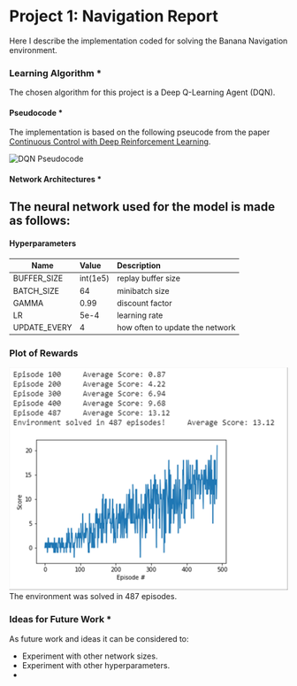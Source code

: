 # Project 1: Navigation Report

Here I describe the implementation coded for solving the Banana Navigation environment.

### Learning Algorithm *
The chosen algorithm for this project is a Deep Q-Learning Agent (DQN).

#### Pseudocode *
The implementation is based on the following pseucode from the paper [Continuous Control with Deep Reinforcement Learning](https://arxiv.org/pdf/1509.02971.pdf).

![DQN Pseudocode]()

#### Network Architectures *
The neural network used for the model is made as follows:
- 

#### Hyperparameters
| Name            | Value           | Description         |
| -------------   |:-------------   |:-----               |
| BUFFER_SIZE     | int(1e5)        | replay buffer size  |
| BATCH_SIZE      | 64              | minibatch size      |
| GAMMA           | 0.99            | discount factor     |
| LR              | 5e-4            | learning rate      |
| UPDATE_EVERY    | 4               | how often to update the network     |


### Plot of Rewards
![Navigation Rewards Plot](https://github.com/abitbetter/udacity-drl-nanodegree/blob/master/p1-navigation/image/plot_rewards.png)
The environment was solved in 487 episodes.

### Ideas for Future Work *
As future work and ideas it can be considered to:
- Experiment with other network sizes.
- Experiment with other hyperparameters.
- 
